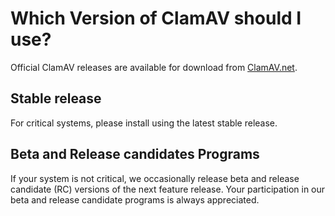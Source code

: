 # Which Version of ClamAV should I use?

Official ClamAV releases are available for download from [ClamAV.net](http://www.clamav.net/downloads).

## Stable release

For critical systems, please install using the latest stable release.

## Beta and Release candidates Programs

If your system is not critical, we occasionally release beta and release candidate (RC) versions of the next feature release. Your participation in our beta and release candidate programs is always appreciated.
